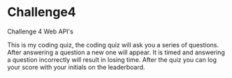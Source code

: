 # Challenge4
Challenge 4 Web API's 

This is my coding quiz, the coding quiz will ask you a series of questions. After answering a question a new one will appear. It is timed and answering a question incorrectly will result in losing time. After the quiz you can log your score with your initials on the leaderboard.